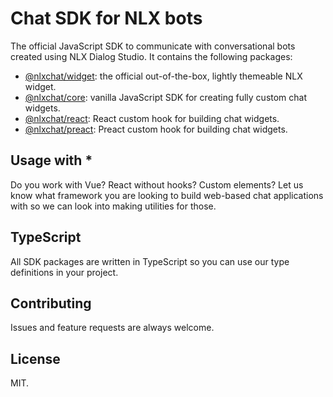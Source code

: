 # Chat SDK for NLX bots

The official JavaScript SDK to communicate with conversational bots created using NLX Dialog Studio. It contains the following packages:
* [@nlxchat/widget](https://www.npmjs.com/package/@nlxchat/widget): the official out-of-the-box, lightly themeable NLX widget.
* [@nlxchat/core](https://www.npmjs.com/package/@nlxchat/core): vanilla JavaScript SDK for creating fully custom chat widgets.
* [@nlxchat/react](https://www.npmjs.com/package/@nlxchat/react): React custom hook for building chat widgets.
* [@nlxchat/preact](https://www.npmjs.com/package/@nlxchat/preact): Preact custom hook for building chat widgets.

## Usage with \*

Do you work with Vue? React without hooks? Custom elements? Let us know what framework you are looking to build web-based chat applications with so we can look into making utilities for those.

## TypeScript

All SDK packages are written in TypeScript so you can use our type definitions in your project.

## Contributing

Issues and feature requests are always welcome.

## License

MIT.
